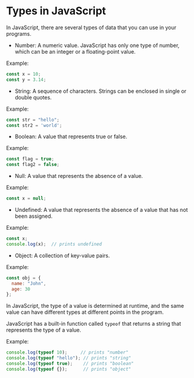 # Types in JavaScript

In JavaScript, there are several types of data that you can use in your programs.

* Number: A numeric value. JavaScript has only one type of number, which can be an integer or a floating-point value.

Example:

```javascript
const x = 10;
const y = 3.14;
```

* String: A sequence of characters. Strings can be enclosed in single or double quotes.

Example:

```javascript
const str = "hello";
const str2 = 'world';
```

* Boolean: A value that represents true or false.

Example:

```javascript
const flag = true;
const flag2 = false;
```

* Null: A value that represents the absence of a value.

Example:

```javascript
const x = null;
```

* Undefined: A value that represents the absence of a value that has not been assigned.

Example:

```javascript
const x;
console.log(x);  // prints undefined
```

* Object: A collection of key-value pairs.

Example:

```javascript
const obj = {
  name: "John",
  age: 30
};
```

In JavaScript, the type of a value is determined at runtime, and the same value can have different types at different points in the program.

JavaScript has a built-in function called `typeof` that returns a string that represents the type of a value.

Example:

```javascript
console.log(typeof 10);     // prints "number"
console.log(typeof "hello"); // prints "string"
console.log(typeof true);    // prints "boolean"
console.log(typeof {});      // prints "object"
```
